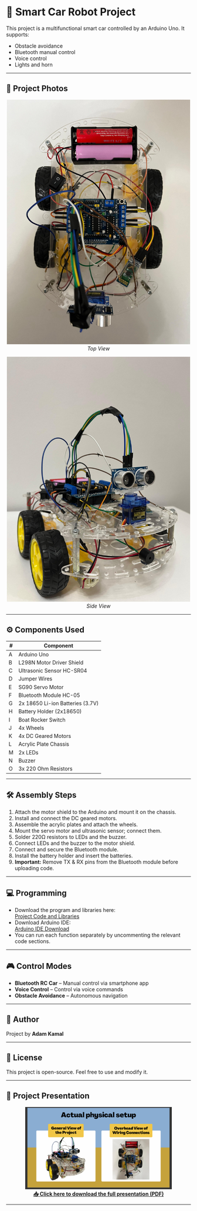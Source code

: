 # 🚗 Smart Car Robot Project

This project is a multifunctional smart car controlled by an Arduino Uno. It supports:
- Obstacle avoidance
- Bluetooth manual control
- Voice control
- Lights and horn

---

## 📸 Project Photos

<p align="center">
  <img src="images/smart_car_top_view.jpeg" alt="Smart Car Top View" width="500">
  <br><em>Top View</em>
</p>

<p align="center">
  <img src="images/smart_car_side_view.jpeg" alt="Smart Car Side View" width="500">
  <br><em>Side View</em>
</p>

---

## ⚙️ Components Used

| # | Component                            |
|---|---------------------------------------|
| A | Arduino Uno                          |
| B | L298N Motor Driver Shield            |
| C | Ultrasonic Sensor HC-SR04            |
| D | Jumper Wires                         |
| E | SG90 Servo Motor                     |
| F | Bluetooth Module HC-05               |
| G | 2x 18650 Li-ion Batteries (3.7V)     |
| H | Battery Holder (2x18650)             |
| I | Boat Rocker Switch                   |
| J | 4x Wheels                            |
| K | 4x DC Geared Motors                  |
| L | Acrylic Plate Chassis                |
| M | 2x LEDs                               |
| N | Buzzer                               |
| O | 3x 220 Ohm Resistors                 |

---

## 🛠️ Assembly Steps

1. Attach the motor shield to the Arduino and mount it on the chassis.
2. Install and connect the DC geared motors.
3. Assemble the acrylic plates and attach the wheels.
4. Mount the servo motor and ultrasonic sensor; connect them.
5. Solder 220Ω resistors to LEDs and the buzzer.
6. Connect LEDs and the buzzer to the motor shield.
7. Connect and secure the Bluetooth module.
8. Install the battery holder and insert the batteries.
9. **Important:** Remove TX & RX pins from the Bluetooth module before uploading code.

---

## 💻 Programming

- Download the program and libraries here:  
  [Project Code and Libraries](https://drive.google.com/drive/folders/1jyLItCMqog7aEtQauIE6jvyHFuKo8V9M?usp=sharing)
- Download Arduino IDE:  
  [Arduino IDE Download](https://support.arduino.cc/hc/en-us/articles/360019833020-Download-and-install-Arduino-IDE)
- You can run each function separately by uncommenting the relevant code sections.

---

## 🎮 Control Modes

- **Bluetooth RC Car** – Manual control via smartphone app
- **Voice Control** – Control via voice commands
- **Obstacle Avoidance** – Autonomous navigation

---

## 👤 Author

Project by **Adam Kamal**

---

## 📝 License

This project is open-source. Feel free to use and modify it.

---

## 📄 Project Presentation

<p align="center">
  <a href="./Smart_car.pdf?raw=true">
    <img src="images/smart_car_presentation_cover..png" alt="Smart Car Presentation PDF" width="400">
  </a>
  <br>
  <a href="./Smart_car.pdf?raw=true"><strong>📥 Click here to download the full presentation (PDF)</strong></a>
</p>

---
